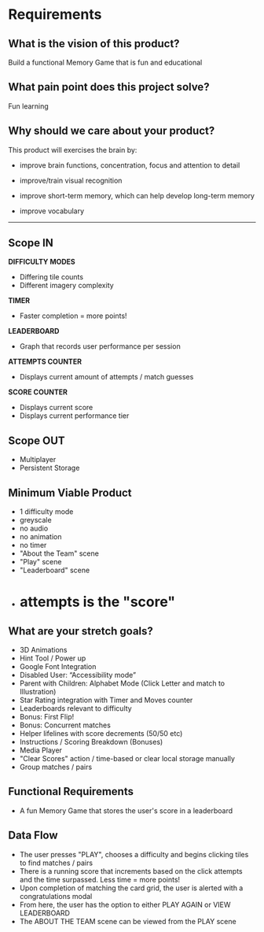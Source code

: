 # Requirements

## What is the vision of this product?

Build a functional Memory Game that is fun and educational

## What pain point does this project solve?

Fun learning

## Why should we care about your product?

This product will exercises the brain by:
  
  - improve brain functions, concentration, focus and attention to detail
  
  - improve/train visual recognition
  
  - improve short-term memory, which can help develop long-term memory
  
  - improve vocabulary


---


## Scope IN

**DIFFICULTY MODES**
- Differing tile counts
- Different imagery complexity

**TIMER**
- Faster completion = more points!

**LEADERBOARD**
- Graph that records user performance per session

**ATTEMPTS COUNTER**
- Displays current amount of attempts / match guesses

**SCORE COUNTER**
- Displays current score 
- Displays current performance tier

## Scope OUT
- Multiplayer
- Persistent Storage


## Minimum Viable Product

- 1 difficulty mode
- greyscale
- no audio
- no animation
- no timer
- "About the Team" scene
- "Play" scene
- "Leaderboard" scene
- # attempts is the "score"

## What are your stretch goals?

- 3D Animations
- Hint Tool / Power up
- Google Font Integration
- Disabled User: “Accessibility mode”
- Parent with Children: Alphabet Mode (Click Letter and match to Illustration)
- Star Rating integration with Timer and Moves counter
- Leaderboards relevant to difficulty
- Bonus: First Flip!
- Bonus: Concurrent matches
- Helper lifelines with score decrements (50/50 etc)
- Instructions / Scoring Breakdown (Bonuses)
- Media Player
- "Clear Scores" action / time-based or clear local storage manually
- Group matches / pairs

## Functional Requirements

- A fun Memory Game that stores the user's score in a leaderboard

## Data Flow

- The user presses "PLAY", chooses a difficulty and begins clicking tiles to find matches / pairs
- There is a running score that increments based on the click attempts and the time surpassed. Less time = more points!
- Upon completion of matching the card grid, the user is alerted with a congratulations modal
- From here, the user has the option to either PLAY AGAIN or VIEW LEADERBOARD
- The ABOUT THE TEAM scene can be viewed from the PLAY scene
